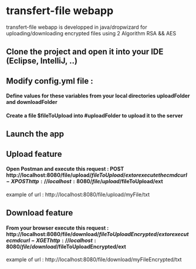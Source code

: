 # transfert-file webapp
transfert-file webapp is developped in java/dropwizard for uploading/downloading encrypted files using 2 Algorithm RSA && AES

## Clone the project and open it into your IDE (Eclipse, IntelliJ, ..)

## Modify config.yml file : 
  #### Define values for these variables from your local directories uploadFolder and downloadFolder
  #### Create a file $fileToUpload into #uploadFolder to upload it to the server 

## Launch the app

## Upload feature
#### Open Postman and execute this request : POST http://localhost:8080/file/upload/$fileToUpload/ext or execute the cmd curl -X POST http://localhost:8080/file/upload/$fileToUpload/ext
example of url :  http://localhost:8080/file/upload/myFile/txt

## Download feature
#### From your browser execute this request : http://localhost:8080/file/download/$fileToUploadEncrypted/ext or  execute cmd curl -X GET http://localhost:8080/file/download/$fileToUploadEncrypted/ext 
example of url : http://localhost:8080/file/download/myFileEncrypted/txt
